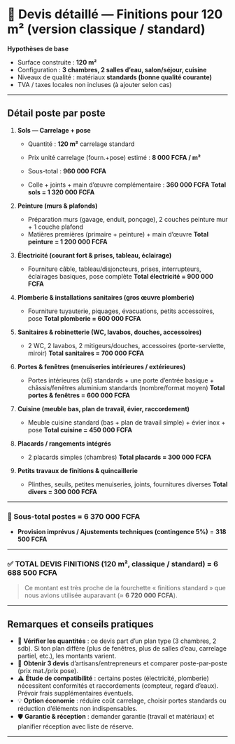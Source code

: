 # 🧾 Devis détaillé — Finitions pour 120 m² (version classique / standard)

**Hypothèses de base**

* Surface construite : **120 m²**
* Configuration : **3 chambres, 2 salles d’eau, salon/séjour, cuisine**
* Niveaux de qualité : matériaux **standards (bonne qualité courante)**
* TVA / taxes locales non incluses (à ajouter selon cas)

---

## Détail poste par poste

1. **Sols — Carrelage + pose**

   * Quantité : **120 m²** carrelage standard

   * Prix unité carrelage (fourn.+pose) estimé : **8 000 FCFA / m²**

   * Sous-total : **960 000 FCFA**

   - Colle + joints + main d’œuvre complémentaire : **360 000 FCFA**
     **Total sols = 1 320 000 FCFA**

2. **Peinture (murs & plafonds)**

   * Préparation murs (gavage, enduit, ponçage), 2 couches peinture mur + 1 couche plafond
   * Matières premières (primaire + peinture) + main d’œuvre
     **Total peinture = 1 200 000 FCFA**

3. **Électricité (courant fort & prises, tableau, éclairage)**

   * Fourniture câble, tableau/disjoncteurs, prises, interrupteurs, éclairages basiques, pose complète
     **Total électricité = 900 000 FCFA**

4. **Plomberie & installations sanitaires (gros œuvre plomberie)**

   * Fourniture tuyauterie, piquages, évacuations, petits accessoires, pose
     **Total plomberie = 600 000 FCFA**

5. **Sanitaires & robinetterie (WC, lavabos, douches, accessoires)**

   * 2 WC, 2 lavabos, 2 mitigeurs/douches, accessoires (porte-serviette, miroir)
     **Total sanitaires = 700 000 FCFA**

6. **Portes & fenêtres (menuiseries intérieures / extérieures)**

   * Portes intérieures (x6) standards + une porte d’entrée basique + châssis/fenêtres aluminium standards (nombre/format moyen)
     **Total portes & fenêtres = 600 000 FCFA**

7. **Cuisine (meuble bas, plan de travail, évier, raccordement)**

   * Meuble cuisine standard (bas + plan de travail simple) + évier inox + pose
     **Total cuisine = 450 000 FCFA**

8. **Placards / rangements intégrés**

   * 2 placards simples (chambres)
     **Total placards = 300 000 FCFA**

9. **Petits travaux de finitions & quincaillerie**

   * Plinthes, seuils, petites menuiseries, joints, fournitures diverses
     **Total divers = 300 000 FCFA**

---

### 🔢 Sous-total postes = **6 370 000 FCFA**

* **Provision imprévus / Ajustements techniques (contingence 5%)** = **318 500 FCFA**

---

### ✅ **TOTAL DEVIS FINITIONS (120 m², classique / standard)** = **6 688 500 FCFA**

> Ce montant est très proche de la fourchette « finitions standard » que nous avions utilisée auparavant (≈ **6 720 000 FCFA**).

---

## Remarques et conseils pratiques

* 🔎 **Vérifier les quantités** : ce devis part d’un plan type (3 chambres, 2 sdb). Si ton plan diffère (plus de fenêtres, plus de salles d’eau, carrelage partiel, etc.), les montants varient.
* 🧾 **Obtenir 3 devis** d’artisans/entrepreneurs et comparer poste-par-poste (prix mat./prix pose).
* ⚠️ **Étude de compatibilité** : certains postes (électricité, plomberie) nécessitent conformités et raccordements (compteur, regard d’eaux). Prévoir frais supplémentaires éventuels.
* 💡 **Option économie** : réduire coût carrelage, choisir portes standards ou réduction d’éléments non indispensables.
* 🛡️ **Garantie & réception** : demander garantie (travail et matériaux) et planifier réception avec liste de réserve.

---

